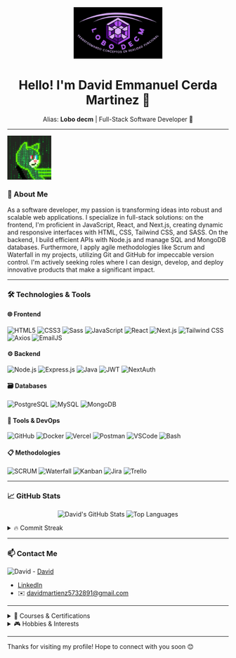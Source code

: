 <div align="center">
  <img src="./images/logo_david.png" width="40%">
</div>
<h1 align="center">Hello! I'm David Emmanuel Cerda Martinez 👋</h1>
</div>
<p align="center">
  Alias: <strong>Lobo decm</strong> | Full-Stack Software Developer 🚀
</p>

---

<div align="left"><img src="./images/tenor.gif" align="center" width="100px"><div>

### 💼 About Me
As a software developer, my passion is transforming ideas into robust and scalable web applications. I specialize in full-stack solutions: on the frontend, I'm proficient in JavaScript, React, and Next.js, creating dynamic and responsive interfaces with HTML, CSS, Tailwind CSS, and SASS. On the backend, I build efficient APIs with Node.js and manage SQL and MongoDB databases. Furthermore, I apply agile methodologies like Scrum and Waterfall in my projects, utilizing Git and GitHub for impeccable version control. I'm actively seeking roles where I can design, develop, and deploy innovative products that make a significant impact.

---

### 🛠️ Technologies & Tools

#### 🌐 Frontend
![HTML5](https://img.shields.io/badge/-HTML5-E34F26?logo=html5&logoColor=white)
![CSS3](https://img.shields.io/badge/-CSS3-1572B6?logo=css3&logoColor=white)
![Sass](https://img.shields.io/badge/-Sass-CC6699?logo=sass&logoColor=white)
![JavaScript](https://img.shields.io/badge/-JavaScript-F7DF1E?logo=javascript&logoColor=black)
![React](https://img.shields.io/badge/-React-61DAFB?logo=react&logoColor=black)
![Next.js](https://img.shields.io/badge/-Next.js-000000?logo=nextdotjs&logoColor=white)
![Tailwind CSS](https://img.shields.io/badge/-Tailwind_CSS-06B6D4?logo=tailwindcss&logoColor=white)
![Axios](https://img.shields.io/badge/-Axios-5A29E4?logo=axios&logoColor=white)
![EmailJS](https://img.shields.io/badge/-EmailJS-FF3621?logo=maildotru&logoColor=white)

#### ⚙️ Backend
![Node.js](https://img.shields.io/badge/-Node.js-339933?logo=nodedotjs&logoColor=white)
![Express.js](https://img.shields.io/badge/-Express.js-000000?logo=express&logoColor=white)
![Java](https://img.shields.io/badge/-Java-007396?logo=java&logoColor=white)
![JWT](https://img.shields.io/badge/-JWT-000000?logo=jsonwebtokens&logoColor=white)
![NextAuth](https://img.shields.io/badge/-NextAuth-000000?logo=auth0&logoColor=white)

#### 🗃️ Databases
![PostgreSQL](https://img.shields.io/badge/-PostgreSQL-4169E1?logo=postgresql&logoColor=white)
![MySQL](https://img.shields.io/badge/-MySQL-4479A1?logo=mysql&logoColor=white)
![MongoDB](https://img.shields.io/badge/-MongoDB-47A248?logo=mongodb&logoColor=white)

#### 🔧 Tools & DevOps
![GitHub](https://img.shields.io/badge/-GitHub-181717?logo=github&logoColor=white)
![Docker](https://img.shields.io/badge/-Docker-2496ED?logo=docker&logoColor=white)
![Vercel](https://img.shields.io/badge/-Vercel-000000?logo=vercel&logoColor=white)
![Postman](https://img.shields.io/badge/-Postman-FF6C37?logo=postman&logoColor=white)
![VSCode](https://img.shields.io/badge/-VSCode-007ACC?logo=visualstudiocode&logoColor=white)
![Bash](https://img.shields.io/badge/-Bash-4EAA25?logo=gnubash&logoColor=white)

#### 📋 Methodologies
![SCRUM](https://img.shields.io/badge/-SCRUM-009DDC?logo=scrumalliance&logoColor=white)
![Waterfall](https://img.shields.io/badge/-Waterfall-0052CC)
![Kanban](https://img.shields.io/badge/-Kanban-008080?logo=kanban&logoColor=white)
![Jira](https://img.shields.io/badge/-Jira-0052CC?logo=jira&logoColor=white)
![Trello](https://img.shields.io/badge/-Trello-0079BF?logo=trello&logoColor=white)

---

### 📈 GitHub Stats
<p align="center">
  <img alt="David's GitHub Stats" src="https://github-readme-stats.vercel.app/api?username=lobodecm&show_icons=true&theme=dark&hide_title=true" />
  <img alt="Top Languages" src="https://github-readme-stats.vercel.app/api/top-langs/?username=lobodecm&layout=compact&theme=dark&hide_title=true" />
</p>

<details>
  <summary>🔥 Commit Streak</summary>
  <p align="center">
    <img alt="GitHub Streak" src="https://github-readme-streak-stats.herokuapp.com/?user=lobodecm&theme=dark" />
  </p>
</details>

---

### 📫 Contact Me
![David](https://img.shields.io/badge/-GitHub-181717?logo=github&logoColor=white) - [David](https://github.com/lobodecm)  
- [LinkedIn](https://www.linkedin.com/in/softwaredeveloper-david)
- ✉️ davidmartienz5732891@gmail.com

---

<details>
<summary>🎯 Courses & Certifications</summary>

- Database Course  
- Remote Work Course  
- English Certification B2 Level  
</details>

<details>
<summary>🎮 Hobbies & Interests</summary>

- 🏀 Basketball  
- 🎹 Playing Piano  
- 🎧 Listening to Music  
- 🎮 Playing Video Games  
- ♟️ Strategy Games & Boardgames  
</details>

---

Thanks for visiting my profile! Hope to connect with you soon 😊
